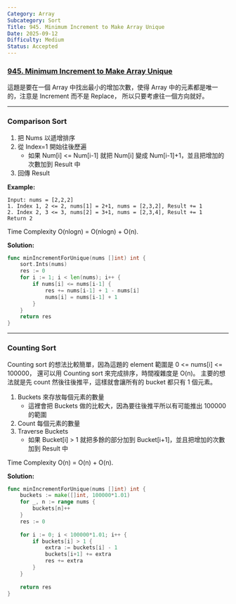 ```yaml
---
Category: Array
Subcategory: Sort
Title: 945. Minimum Increment to Make Array Unique
Date: 2025-09-12
Difficulty: Medium
Status: Accepted
---
```

### [945. Minimum Increment to Make Array Unique]

這題是要在一個 Array 中找出最小的增加次數，使得 Array 中的元素都是唯一的，注意是 Increment 而不是 Replace，
所以只要考慮往一個方向就好。

---

### Comparison Sort

1.  把 Nums 以遞增排序
2.  從 Index=1 開始往後歷遍
    -   如果 Num[i] <= Num[i-1] 就把 Num[i] 變成 Num[i-1]+1，並且把增加的次數加到 Result 中
3.  回傳 Result

**Example:**  

```
Input: nums = [2,2,2]
1. Index 1, 2 <= 2, nums[1] = 2+1, nums = [2,3,2], Result += 1
2. Index 2, 3 <= 3, nums[2] = 3+1, nums = [2,3,4], Result += 1
Return 2
```

Time Complexity O(nlogn) = O(nlogn) + O(n).

**Solution:**
```go
func minIncrementForUnique(nums []int) int {
    sort.Ints(nums)
    res := 0
    for i := 1; i < len(nums); i++ {
        if nums[i] <= nums[i-1] {
            res += nums[i-1] + 1 - nums[i]
            nums[i] = nums[i-1] + 1
        }
    }
    return res
}
```

---

### Counting Sort

Counting sort 的想法比較簡單，因為這題的 element 範圍是 0 <= nums[i] <= 100000，
還可以用 Counting sort 來完成排序，時間複雜度是 O(n)。
主要的想法就是先 count 然後往後推平，這樣就會讓所有的 bucket 都只有 1 個元素。

1.  Buckets 來存放每個元素的數量
    -   這裡會把 Buckets 做的比較大，因為要往後推平所以有可能推出 100000 的範圍
2.  Count 每個元素的數量
3.  Traverse Buckets
    -   如果 Bucket[i] > 1 就把多餘的部分加到 Bucket[i+1]，並且把增加的次數加到 Result 中

Time Complexity O(n) = O(n) + O(n).

**Solution:**
```go
func minIncrementForUnique(nums []int) int {
    buckets := make([]int, 100000*1.01)
    for _, n := range nums {
        buckets[n]++
    }
    res := 0
    
    for i := 0; i < 100000*1.01; i++ {
        if buckets[i] > 1 {
            extra := buckets[i] - 1
            buckets[i+1] += extra
            res += extra
        }
    }
    
    return res
}
```

[945. Minimum Increment to Make Array Unique]: https://leetcode.com/problems/minimum-increment-to-make-array-unique